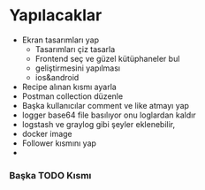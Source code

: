 # Yapılacaklar


* Ekran tasarımları yap
    - Tasarımları çiz tasarla
    - Frontend seç ve güzel kütüphaneler bul
    - geliştirmesini yapılması
    - ios&android
* Recipe alınan kısmı ayarla
* Postman collection düzenle
* Başka kullanıcılar comment ve like atmayı yap
* logger base64 file basılıyor onu loglardan kaldır
* logstash ve graylog gibi şeyler eklenebilir,
* docker image
* Follower kısmını yap
* 


### Başka TODO Kısmı